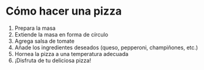 # Cómo hacer una pizza

1. Prepara la masa
2. Extiende la masa en forma de círculo
3. Agrega salsa de tomate
4. Añade los ingredientes deseados (queso, pepperoni, champiñones, etc.)
5. Hornea la pizza a una temperatura adecuada
6. ¡Disfruta de tu deliciosa pizza!
